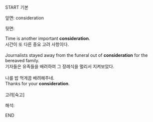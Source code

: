 START
기본

앞면:
consideration


뒷면:
<div><div>Time is another important <strong>consideration</strong>. </div><div><div>시간이 또 다른 중요 고려 사항이다.</div></div></div><div><br></div><div><div>Journalists stayed away from the funeral out of <strong>consideration</strong> for the bereaved family. </div><div><div>기자들은 유족들을 배려하여 그 장례식을 멀리서 지켜보았다.</div></div></div><div><br></div><div><div><div><span>나를 밥 먹게끔 배려해주네.</span></div></div><div><div><span>Thanks for your <strong>consideration</strong>.</span></div></div></div><div><br></div><div>고려[숙고]</div>


해석:
<!--ID: 1746614453655-->
END